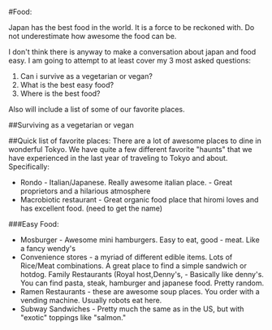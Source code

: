 #Food:

Japan has the best food in the world. It is a force to be reckoned with. Do not underestimate how awesome the food can be. 

I don't think there is anyway to make a conversation about japan and food easy. I am going to attempt to at least cover my 3 most asked questions:

1. Can i survive as a vegetarian or vegan?
2. What is the best easy food?
3. Where is the best food?

Also will include a list of some of our favorite places. 

##Surviving as a vegetarian or vegan


##Quick list of favorite places:
There are a lot of awesome places to dine in wonderful Tokyo. We have quite a few different favorite "haunts" that we have experienced in the last year of traveling to Tokyo and about. Specifically:

- Rondo - Italian/Japanese. Really awesome italian place. - Great proprietors and a hilarious atmosphere
- Macrobiotic restaurant - Great organic food place that hiromi loves and has excellent food. (need to get the name)


###Easy Food:

- Mosburger - Awesome mini hamburgers. Easy to eat, good - meat. Like a fancy wendy's
- Convenience stores - a myriad of different edible items. Lots of Rice/Meat combinations. A great place to find a simple sandwich or hotdog.
Family Restaurants (Royal host,Denny's,   - Basically like denny's. You can find pasta, steak, hamburger and japanese food. Pretty random.
- Ramen Restaurants - these are awesome soup places. You order with a vending machine. Usually robots eat here.
- Subway Sandwiches - Pretty much the same as in the US, but with "exotic" toppings like "salmon."


